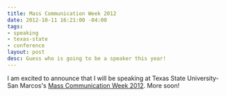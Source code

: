 ```yaml
---
title: Mass Communication Week 2012
date: 2012-10-11 16:21:00 -04:00
tags:
- speaking
- texas-state
- conference
layout: post
desc: Guess who is going to be a speaker this year!
---
```


I am excited to announce that I will be speaking at Texas State University-San Marcos's <a href="http://www.txstatemcweek.com/p/schedule.html">Mass Communication Week 2012</a>. More soon!
